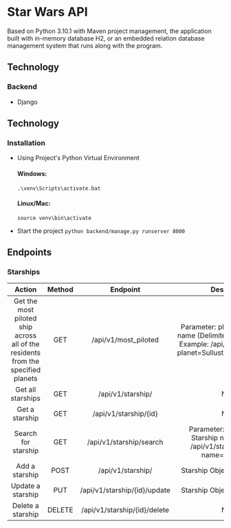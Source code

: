 # Star Wars API
Based on Python 3.10.1 with Maven project management, the application built with in-memory database H2, or an embedded relation database management system that runs along with the program. 

## Technology
### Backend
- Django

## Technology
### Installation
- Using Project's Python Virtual Environment
  #### Windows:
  `.\venv\Scripts\activate.bat`

  #### Linux/Mac:
  `source venv\bin\activate`
  
- Start the project
  `python backend/manage.py runserver 8000`


## Endpoints
### Starships
|                                      Action                                      | Method |           Endpoint           |                                                           Description                                                          |
|:--------------------------------------------------------------------------------:|:------:|:----------------------------:|:------------------------------------------------------------------------------------------------------------------------------:|
| Get the most piloted ship across all of the residents from the specified planets |   GET  | /api/v1/most_piloted         | Parameter: planet \| List: Planet name (Delimited using Commas) Example: /api/v1/most_piloted?planet=Sullust,Corellia,Kashyyyk |
| Get all starships                                                                |   GET  | /api/v1/starship/            |                                                              None                                                              |
| Get a starship                                                                   |   GET  | /api/v1/starship/{id}        |                                                              None                                                              |
| Search for starship                                                              |   GET  | /api/v1/starship/search      |                    Parameter: name \| String: Starship name Example: /api/v1/starship/search?name=Millennium                   |
| Add a starship                                                                   |  POST  | /api/v1/starship/            |                                                  Starship Object: JSON Header                                                  |
| Update a starship                                                                |   PUT  | /api/v1/starship/{id}/update |                                                  Starship Object: JSON Header                                                  |
| Delete a starship                                                                | DELETE | /api/v1/starship/{id}/delete |                                                              None                                                              |
